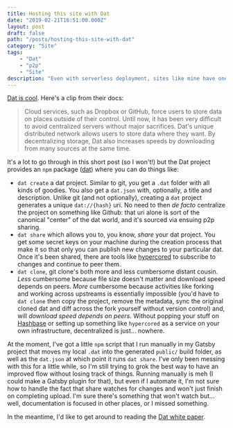 ```yaml
---
title: Hosting this site with Dat
date: "2019-02-21T16:51:00.000Z"
layout: post
draft: false
path: "/posts/hosting-this-site-with-dat"
category: "Site"
tags:
    - "Dat"
    - "p2p"
    - "Site"
description: "Even with serverless deployment, sites like mine have one source of truth; dat spreads out that responsibility."
---
```


[Dat is cool](https://datproject.org/). Here's a clip from their docs:

> Cloud services, such as Dropbox or GitHub, force users to store data on places outside of their control. Until now, it has been very difficult to avoid centralized servers without major sacrifices. Dat's unique distributed network allows users to store data where they want. By decentralizing storage, Dat also increases speeds by downloading from many sources at the same time.

It's a lot to go through in this short post (so I won't!) but the Dat project provides an `npm` package ([dat](https://www.npmjs.com/package/dat)) where you can do things like:

* `dat create` a dat project. Similar to git, you get a `.dat` folder with all kinds of goodies. You also get a `dat.json` with, optionally, a title and description. Unlike git (and not optionally), creating a `dat` project generates a unique `dat://{hash}` uri. No need to then _de facto_ centralize the project on something like Github: that uri alone is sort of the canonical "center" of the dat world, and it's sourced via ensuing p2p sharing.
* `dat share` which allows you to, you know, _share_ your dat project. You get some secret keys on your machine during the creation process that make it so that only you can publish new changes to your particular dat. Once it's been shared, there are tools like [hypercored](https://www.npmjs.com/package/hypercored) to subscribe to changes and continue to peer them.
* `dat clone`, git clone's both more and less cumbersome distant cousin. _Less_ cumbersome because file size doesn't matter and download speed depends on peers. _More_ cumbersome because activities like forking and working across upstreams is essentially impossible (you'd have to `dat clone` then copy the project, remove the metadata, sync the original cloned dat and diff across the fork yourself without version control) and, will _download speed depends on peers_. Without popping your stuff on [Hashbase](https://hashbase.io) or setting up something like `hypercored` as a service on your own infrastructure, decentralized is just... nowhere.

At the moment, I've got a little `npm` script that I run manually in my Gatsby project that moves my local `.dat` into the generated `public/` build folder, as well as the `dat.json` at which point it runs `dat share`. I've only been messing with this for a little while, so I'm still trying to grok the best way to have an improved flow without losing track of things. Running manually is meh (I could make a Gatsby plugin for that), but even if I automate it, I'm not sure how to handle the fact that share watches for changes and won't just finish on completing upload. I'm sure there's something that won't watch but... well, documentation is focused in other places, or I missed something.


In the meantime, I'd like to get around to reading the [Dat white paper](https://github.com/datproject/docs/blob/master/papers/dat-paper.pdf).
